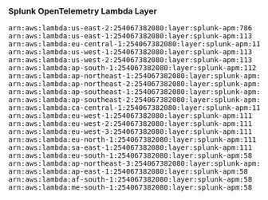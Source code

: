 <h3>Splunk OpenTelemetry Lambda Layer</h3>

<pre>
arn:aws:lambda:us-east-2:254067382080:layer:splunk-apm:786
arn:aws:lambda:us-east-1:254067382080:layer:splunk-apm:113
arn:aws:lambda:eu-central-1:254067382080:layer:splunk-apm:113
arn:aws:lambda:us-west-1:254067382080:layer:splunk-apm:113
arn:aws:lambda:us-west-2:254067382080:layer:splunk-apm:113
arn:aws:lambda:ap-south-1:254067382080:layer:splunk-apm:112
arn:aws:lambda:ap-northeast-1:254067382080:layer:splunk-apm:112
arn:aws:lambda:ap-northeast-2:254067382080:layer:splunk-apm:112
arn:aws:lambda:ap-southeast-1:254067382080:layer:splunk-apm:112
arn:aws:lambda:ap-southeast-2:254067382080:layer:splunk-apm:111
arn:aws:lambda:ca-central-1:254067382080:layer:splunk-apm:111
arn:aws:lambda:eu-west-1:254067382080:layer:splunk-apm:111
arn:aws:lambda:eu-west-2:254067382080:layer:splunk-apm:111
arn:aws:lambda:eu-west-3:254067382080:layer:splunk-apm:111
arn:aws:lambda:eu-north-1:254067382080:layer:splunk-apm:111
arn:aws:lambda:sa-east-1:254067382080:layer:splunk-apm:111
arn:aws:lambda:eu-south-1:254067382080:layer:splunk-apm:58
arn:aws:lambda:ap-northeast-3:254067382080:layer:splunk-apm:58
arn:aws:lambda:ap-east-1:254067382080:layer:splunk-apm:58
arn:aws:lambda:af-south-1:254067382080:layer:splunk-apm:58
arn:aws:lambda:me-south-1:254067382080:layer:splunk-apm:58
</pre>